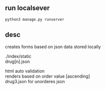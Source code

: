 ## run localsever

```bash
python3 manage.py runserver
```


## desc
creates forms based on json data stored locally <br/>

./index/static <br/>
drug[n].json <br/>

html auto validation <br/>
renders based on order value [ascending] <br/>
drug3.json for unorderes json <br/>

